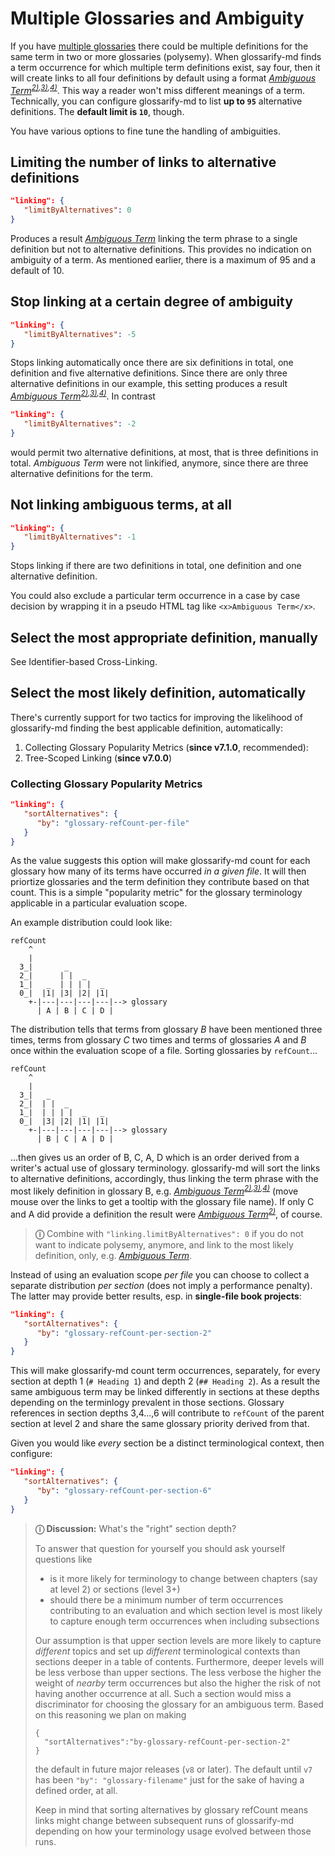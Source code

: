 # Multiple Glossaries and Ambiguity

[multiple glossaries]: ../README.md#multiple-glossaries
[A]: ./glossary-a.md#ambiguous-term "Glossary A"
[B]: ./glossary-b.md#ambiguous-term "Glossary B"
[C]: ./glossary-c.md#ambiguous-term "Glossary C"
[D]: ./glossary-d.md#ambiguous-term "Glossary D"

If you have [multiple glossaries] there could be multiple definitions for the same term in two or more glossaries (polysemy). When glossarify-md finds a term occurrence for which multiple term definitions exist, say four, then it will create links to all four definitions by default using a format *[Ambiguous Term][A]<sup>[2)][B],[3)][C],[4)][D]</sup>*. This way a reader won't miss different meanings of a term. Technically, you can <x>configure glossarify-md</x> to list **up to `95`** alternative definitions. The **default limit is `10`**, though.

You have various options to fine tune the handling of ambiguities.
<!--
There are some questions you may ask yourself when thinking about ambiguities:

1. Should I link ambiguous terms, automatically, *at all*?
2. I would like to link ambiguous terms, automatically,...
   1. ... but how can I limit the number of links to alternative definitions?
   2. ... but how can I stop linking when there are too many alternative definitions?
   3. ... but how can I manually select a particular definition in a case by case decision?
   4. ... but how can I exclude a particular term occurrence from being linkified in a case by case decision?
   5. ... but how can I make glossarify-md to understand what definition is the *most appropriate* in the context of a term occurrence?
-->

## Limiting the number of links to alternative definitions

~~~json
"linking": {
   "limitByAlternatives": 0
}
~~~

Produces a result *[Ambiguous Term][A]* linking the term phrase to a single definition but not to alternative definitions. This provides no indication on ambiguity of a term. As mentioned earlier, there is a maximum of 95 and a default of 10.


## Stop linking at a certain degree of ambiguity


~~~json
"linking": {
   "limitByAlternatives": -5
}
~~~

Stops linking automatically once there are six definitions in total, one definition and five alternative definitions. Since there are only three alternative definitions in our example, this setting produces a result *[Ambiguous Term][A]<sup>[2)][B],[3)][C],[4)][D]</sup>*. In contrast

~~~json
"linking": {
   "limitByAlternatives": -2
}
~~~

would permit two alternative definitions, at most, that is three definitions in total. *Ambiguous Term* were not linkified, anymore, since there are three alternative definitions for the term.

## Not linking ambiguous terms, at all

~~~json
"linking": {
   "limitByAlternatives": -1
}
~~~

Stops linking if there are two definitions in total, one definition and one alternative definition.

You could also exclude a particular term occurrence in a case by case decision by wrapping it in a pseudo HTML tag like `<x>Ambiguous Term</x>`.

## Select the most appropriate definition, manually

See Identifier-based Cross-Linking.

## Select the most likely definition, automatically

There's currently support for two tactics for improving the likelihood of glossarify-md finding the best applicable definition, automatically:

1. Collecting Glossary Popularity Metrics (**since v7.1.0**, recommended):
2. Tree-Scoped Linking (**since v7.0.0**)

### Collecting Glossary Popularity Metrics

~~~json
"linking": {
   "sortAlternatives": {
      "by": "glossary-refCount-per-file"
   }
}
~~~

As the value suggests this option will make glossarify-md count for each glossary how many of its terms have occurred *in a given file*. It will then priortize glossaries and the term definition they contribute based on that count. This is a simple "popularity metric" for the glossary terminology applicable in a particular evaluation scope.

An example distribution could look like:

~~~
refCount
    ^
    |
  3_|       _
  2_|      | |  _
  1_|   _  | | | |  _
  0_|  |1| |3| |2| |1|
    +-|---|---|---|---|--> glossary
      | A | B | C | D |
~~~

The distribution tells that terms from glossary *B* have been mentioned three times, terms from glossary *C* two times and terms of glossaries *A* and *B* once within the evaluation scope of a file. Sorting glossaries by `refCount`...

~~~
refCount
    ^
    |
  3_|   _
  2_|  | |  _
  1_|  | | | |  _   _
  0_|  |3| |2| |1| |1|
    +-|---|---|---|---|--> glossary
      | B | C | A | D |
~~~

...then gives us an order of B, C, A, D which is an order derived from a writer's actual use of glossary terminology. glossarify-md will sort the links to alternative definitions, accordingly, thus linking the term phrase with the most likely definition in glossary B, e.g. *[Ambiguous Term][B]<sup>[2)][C],[3)][A],[4)][D]</sup>* (move mouse over the links to get a tooltip with the glossary file name). If only C and A did provide a definition the result were *[Ambiguous Term][C]<sup>[2)][A]</sup>*, of course.

> **ⓘ** Combine with `"linking.limitByAlternatives": 0` if you do not want to indicate polysemy, anymore, and link to the most likely definition, only, e.g. *[Ambiguous Term][B]*.

Instead of using an evaluation scope *per file* you can choose to collect a separate distribution *per section* (does not imply a performance penalty). The latter may provide better results, esp. in **single-file book projects**:

~~~json
"linking": {
   "sortAlternatives": {
      "by": "glossary-refCount-per-section-2"
   }
}
~~~

This will make glossarify-md count term occurrences, separately, for every section at depth 1 (`# Heading 1`) and depth 2 (`## Heading 2`). As a result the same ambiguous term may be linked differently in sections at these depths depending on the terminlogy prevalent in those sections. Glossary references in section depths 3,4...,6 will contribute to `refCount` of the parent section at level 2 and share the same glossary priority derived from that.


Given you would like *every* section be a distinct terminological context, then configure:

~~~json
"linking": {
   "sortAlternatives": {
      "by": "glossary-refCount-per-section-6"
   }
}
~~~

> **ⓘ Discussion:** What's the "right" section depth?
>
> To answer that question for yourself you should ask yourself questions like
>
> - is it more likely for terminology to change between chapters (say at level 2) or sections (level 3+)
> - should there be a minimum number of term occurrences contributing to an evaluation and which section level is most likely to capture enough term occurrences when including subsections
>
> Our assumption is that upper section levels are more likely to capture *different* topics and set up *different* terminological contexts than sections deeper in a table of contents. Furthermore, deeper levels will be less verbose than upper sections. The less verbose the higher the weight of _nearby_ term occurrences but also the higher the risk of not having another occurrence at all. Such a section would miss a discriminator for choosing the glossary for an ambiguous term. Based on this reasoning we plan on making
>
> ~~~
> {
>   "sortAlternatives":"by-glossary-refCount-per-section-2"
> }
> ~~~
>
> the default in future major releases (`v8` or later). The default until `v7` has been `"by": "glossary-filename"` just for the sake of having a defined order, at all.
>
> Keep in mind that sorting alternatives by glossary refCount means links might change between subsequent runs of glossarify-md depending on how your terminology usage evolved between those runs.

